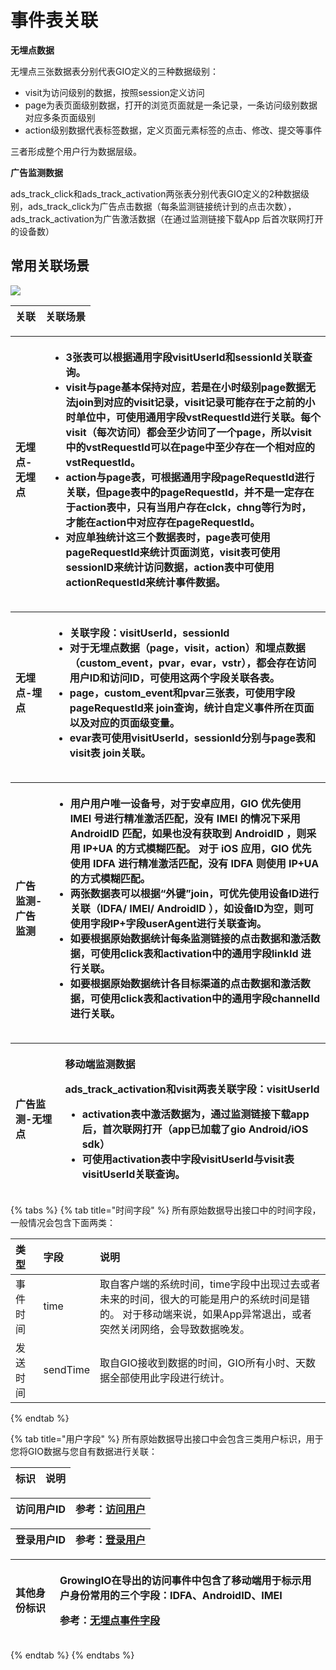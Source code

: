 # 事件表关联

**无埋点数据**

无埋点三张数据表分别代表GIO定义的三种数据级别：

* visit为访问级别的数据，按照session定义访问
* page为表页面级别数据，打开的浏览页面就是一条记录，一条访问级别数据对应多条页面级别
* action级别数据代表标签数据，定义页面元素标签的点击、修改、提交等事件

三者形成整个用户行为数据层级。

**广告监测数据**

ads\_track\_click和ads\_track\_activation两张表分别代表GIO定义的2种数据级别，ads\_track\_click为广告点击数据（每条监测链接统计到的点击次数），ads\_track\_activation为广告激活数据（在通过监测链接下载App 后首次联网打开的设备数）

## **常用关联场景**

![](https://github.com/growingio/growingio-docs-v3/tree/d520f4a494f6c0635c83422f55c665597e79ee96/.gitbook/assets/yuan-shi-shu-ju-guan-lian-guan-xi-tu%20%284%29.png)

| 关联 | 关联场景 |
| :--- | :--- |


<table>
  <thead>
    <tr>
      <th style="text-align:left">&#x65E0;&#x57CB;&#x70B9;-&#x65E0;&#x57CB;&#x70B9;</th>
      <th style="text-align:left">
        <ul>
          <li>3&#x5F20;&#x8868;&#x53EF;&#x4EE5;&#x6839;&#x636E;&#x901A;&#x7528;&#x5B57;&#x6BB5;visitUserId&#x548C;sessionId&#x5173;&#x8054;&#x67E5;&#x8BE2;&#x3002;</li>
          <li>visit&#x4E0E;page&#x57FA;&#x672C;&#x4FDD;&#x6301;&#x5BF9;&#x5E94;&#xFF0C;&#x82E5;&#x662F;&#x5728;&#x5C0F;&#x65F6;&#x7EA7;&#x522B;page&#x6570;&#x636E;&#x65E0;&#x6CD5;join&#x5230;&#x5BF9;&#x5E94;&#x7684;visit&#x8BB0;&#x5F55;&#xFF0C;visit&#x8BB0;&#x5F55;&#x53EF;&#x80FD;&#x5B58;&#x5728;&#x4E8E;&#x4E4B;&#x524D;&#x7684;&#x5C0F;&#x65F6;&#x5355;&#x4F4D;&#x4E2D;&#xFF0C;&#x53EF;&#x4F7F;&#x7528;&#x901A;&#x7528;&#x5B57;&#x6BB5;<b>vstRequestId</b>&#x8FDB;&#x884C;&#x5173;&#x8054;&#x3002;&#x6BCF;&#x4E2A;visit&#xFF08;&#x6BCF;&#x6B21;&#x8BBF;&#x95EE;&#xFF09;&#x90FD;&#x4F1A;&#x81F3;&#x5C11;&#x8BBF;&#x95EE;&#x4E86;&#x4E00;&#x4E2A;page&#xFF0C;&#x6240;&#x4EE5;visit&#x4E2D;&#x7684;vstRequestId&#x53EF;&#x4EE5;&#x5728;page&#x4E2D;&#x81F3;&#x5C11;&#x5B58;&#x5728;&#x4E00;&#x4E2A;&#x76F8;&#x5BF9;&#x5E94;&#x7684;vstRequestId&#x3002;</li>
          <li>action&#x4E0E;page&#x8868;&#xFF0C;&#x53EF;&#x6839;&#x636E;&#x901A;&#x7528;&#x5B57;&#x6BB5;<b>pageRequestId</b>&#x8FDB;&#x884C;&#x5173;&#x8054;&#xFF0C;&#x4F46;page&#x8868;&#x4E2D;&#x7684;pageRequestId&#xFF0C;&#x5E76;&#x4E0D;&#x662F;&#x4E00;&#x5B9A;&#x5B58;&#x5728;&#x4E8E;action&#x8868;&#x4E2D;&#xFF0C;&#x53EA;&#x6709;&#x5F53;&#x7528;&#x6237;&#x5B58;&#x5728;clck&#xFF0C;chng&#x7B49;&#x884C;&#x4E3A;&#x65F6;&#xFF0C;&#x624D;&#x80FD;&#x5728;action&#x4E2D;&#x5BF9;&#x5E94;&#x5B58;&#x5728;pageRequestId&#x3002;</li>
          <li>&#x5BF9;&#x5E94;&#x5355;&#x72EC;&#x7EDF;&#x8BA1;&#x8FD9;&#x4E09;&#x4E2A;&#x6570;&#x636E;&#x8868;&#x65F6;&#xFF0C;page&#x8868;&#x53EF;&#x4F7F;&#x7528;pageRequestId&#x6765;&#x7EDF;&#x8BA1;&#x9875;&#x9762;&#x6D4F;&#x89C8;&#xFF0C;visit&#x8868;&#x53EF;&#x4F7F;&#x7528;sessionID&#x6765;&#x7EDF;&#x8BA1;&#x8BBF;&#x95EE;&#x6570;&#x636E;&#xFF0C;action&#x8868;&#x4E2D;&#x53EF;&#x4F7F;&#x7528;actionRequestId&#x6765;&#x7EDF;&#x8BA1;&#x4E8B;&#x4EF6;&#x6570;&#x636E;&#x3002;</li>
        </ul>
      </th>
    </tr>
  </thead>
  <tbody></tbody>
</table><table>
  <thead>
    <tr>
      <th style="text-align:left">&#x65E0;&#x57CB;&#x70B9;-&#x57CB;&#x70B9;</th>
      <th style="text-align:left">
        <ul>
          <li>&#x5173;&#x8054;&#x5B57;&#x6BB5;&#xFF1A;visitUserId&#xFF0C;sessionId</li>
          <li>&#x5BF9;&#x4E8E;&#x65E0;&#x57CB;&#x70B9;&#x6570;&#x636E;&#xFF08;page&#xFF0C;visit&#xFF0C;action&#xFF09;&#x548C;&#x57CB;&#x70B9;&#x6570;&#x636E;&#xFF08;custom_event&#xFF0C;pvar&#xFF0C;evar&#xFF0C;vstr&#xFF09;&#xFF0C;&#x90FD;&#x4F1A;&#x5B58;&#x5728;&#x8BBF;&#x95EE;&#x7528;&#x6237;ID&#x548C;&#x8BBF;&#x95EE;ID&#xFF0C;&#x53EF;&#x4F7F;&#x7528;&#x8FD9;&#x4E24;&#x4E2A;&#x5B57;&#x6BB5;&#x5173;&#x8054;&#x5404;&#x8868;&#x3002;</li>
          <li>page&#xFF0C;custom_event&#x548C;pvar&#x4E09;&#x5F20;&#x8868;&#xFF0C;&#x53EF;&#x4F7F;&#x7528;&#x5B57;&#x6BB5;pageRequestId&#x6765;
            join&#x67E5;&#x8BE2;&#xFF0C;&#x7EDF;&#x8BA1;&#x81EA;&#x5B9A;&#x4E49;&#x4E8B;&#x4EF6;&#x6240;&#x5728;&#x9875;&#x9762;&#x4EE5;&#x53CA;&#x5BF9;&#x5E94;&#x7684;&#x9875;&#x9762;&#x7EA7;&#x53D8;&#x91CF;&#x3002;</li>
          <li>evar&#x8868;&#x53EF;&#x4F7F;&#x7528;visitUserId&#xFF0C;sessionId&#x5206;&#x522B;&#x4E0E;page&#x8868;&#x548C;visit&#x8868;
            join&#x5173;&#x8054;&#x3002;</li>
        </ul>
      </th>
    </tr>
  </thead>
  <tbody></tbody>
</table><table>
  <thead>
    <tr>
      <th style="text-align:left">&#x5E7F;&#x544A;&#x76D1;&#x6D4B;-&#x5E7F;&#x544A;&#x76D1;&#x6D4B;</th>
      <th
      style="text-align:left">
        <ul>
          <li>&#x7528;&#x6237;&#x7528;&#x6237;&#x552F;&#x4E00;&#x8BBE;&#x5907;&#x53F7;&#xFF0C;&#x5BF9;&#x4E8E;&#x5B89;&#x5353;&#x5E94;&#x7528;&#xFF0C;GIO
            &#x4F18;&#x5148;&#x4F7F;&#x7528; IMEI &#x53F7;&#x8FDB;&#x884C;&#x7CBE;&#x51C6;&#x6FC0;&#x6D3B;&#x5339;&#x914D;&#xFF0C;&#x6CA1;&#x6709;
            IMEI &#x7684;&#x60C5;&#x51B5;&#x4E0B;&#x91C7;&#x7528; AndroidID &#x5339;&#x914D;&#xFF0C;&#x5982;&#x679C;&#x4E5F;&#x6CA1;&#x6709;&#x83B7;&#x53D6;&#x5230;
            AndroidID &#xFF0C;&#x5219;&#x91C7;&#x7528; IP+UA &#x7684;&#x65B9;&#x5F0F;&#x6A21;&#x7CCA;&#x5339;&#x914D;&#x3002;
            &#x5BF9;&#x4E8E; iOS &#x5E94;&#x7528;&#xFF0C;GIO &#x4F18;&#x5148;&#x4F7F;&#x7528;
            IDFA &#x8FDB;&#x884C;&#x7CBE;&#x51C6;&#x6FC0;&#x6D3B;&#x5339;&#x914D;&#xFF0C;&#x6CA1;&#x6709;
            IDFA &#x5219;&#x4F7F;&#x7528; IP+UA &#x7684;&#x65B9;&#x5F0F;&#x6A21;&#x7CCA;&#x5339;&#x914D;&#x3002;</li>
          <li>&#x4E24;&#x5F20;&#x6570;&#x636E;&#x8868;&#x53EF;&#x4EE5;&#x6839;&#x636E;&#x201C;&#x5916;&#x952E;&#x201D;join&#xFF0C;&#x53EF;&#x4F18;&#x5148;&#x4F7F;&#x7528;&#x8BBE;&#x5907;ID&#x8FDB;&#x884C;&#x5173;&#x8054;&#xFF08;IDFA/
            IMEI/ AndroidID &#xFF09;&#xFF0C;&#x5982;&#x8BBE;&#x5907;ID&#x4E3A;&#x7A7A;&#xFF0C;&#x5219;&#x53EF;&#x4F7F;&#x7528;&#x5B57;&#x6BB5;IP+&#x5B57;&#x6BB5;userAgent&#x8FDB;&#x884C;&#x5173;&#x8054;&#x67E5;&#x8BE2;&#x3002;</li>
          <li>&#x5982;&#x8981;&#x6839;&#x636E;&#x539F;&#x59CB;&#x6570;&#x636E;&#x7EDF;&#x8BA1;&#x6BCF;&#x6761;&#x76D1;&#x6D4B;&#x94FE;&#x63A5;&#x7684;&#x70B9;&#x51FB;&#x6570;&#x636E;&#x548C;&#x6FC0;&#x6D3B;&#x6570;&#x636E;&#xFF0C;&#x53EF;&#x4F7F;&#x7528;click&#x8868;&#x548C;activation&#x4E2D;&#x7684;&#x901A;&#x7528;&#x5B57;&#x6BB5;linkId
            &#x8FDB;&#x884C;&#x5173;&#x8054;&#x3002;</li>
          <li>&#x5982;&#x8981;&#x6839;&#x636E;&#x539F;&#x59CB;&#x6570;&#x636E;&#x7EDF;&#x8BA1;&#x5404;&#x76EE;&#x6807;&#x6E20;&#x9053;&#x7684;&#x70B9;&#x51FB;&#x6570;&#x636E;&#x548C;&#x6FC0;&#x6D3B;&#x6570;&#x636E;&#xFF0C;&#x53EF;&#x4F7F;&#x7528;click&#x8868;&#x548C;activation&#x4E2D;&#x7684;&#x901A;&#x7528;&#x5B57;&#x6BB5;channelId
            &#x8FDB;&#x884C;&#x5173;&#x8054;&#x3002;</li>
        </ul>
        </th>
    </tr>
  </thead>
  <tbody></tbody>
</table><table>
  <thead>
    <tr>
      <th style="text-align:left">&#x5E7F;&#x544A;&#x76D1;&#x6D4B;-&#x65E0;&#x57CB;&#x70B9;</th>
      <th style="text-align:left">
        <p>&#x79FB;&#x52A8;&#x7AEF;&#x76D1;&#x6D4B;&#x6570;&#x636E;</p>
        <p>ads_track_activation&#x548C;visit&#x4E24;&#x8868;&#x5173;&#x8054;&#x5B57;&#x6BB5;&#xFF1A;visitUserId</p>
        <ul>
          <li>activation&#x8868;&#x4E2D;&#x6FC0;&#x6D3B;&#x6570;&#x636E;&#x4E3A;&#xFF0C;&#x901A;&#x8FC7;&#x76D1;&#x6D4B;&#x94FE;&#x63A5;&#x4E0B;&#x8F7D;app&#x540E;&#xFF0C;&#x9996;&#x6B21;&#x8054;&#x7F51;&#x6253;&#x5F00;&#xFF08;app&#x5DF2;&#x52A0;&#x8F7D;&#x4E86;gio
            Android/iOS sdk&#xFF09;</li>
          <li>&#x53EF;&#x4F7F;&#x7528;activation&#x8868;&#x4E2D;&#x5B57;&#x6BB5;visitUserId&#x4E0E;visit&#x8868;visitUserId&#x5173;&#x8054;&#x67E5;&#x8BE2;&#x3002;</li>
        </ul>
      </th>
    </tr>
  </thead>
  <tbody></tbody>
</table>{% tabs %}
{% tab title="时间字段" %}
所有原始数据导出接口中的时间字段，一般情况会包含下面两类：

| 类型 | 字段 | 说明 |
| :--- | :--- | :--- |
| 事件时间 | time | 取自客户端的系统时间，time字段中出现过去或者未来的时间，很大的可能是用户的系统时间是错的。 对于移动端来说，如果App异常退出，或者突然关闭网络，会导致数据晚发。 |
| 发送时间 | sendTime | 取自GIO接收到数据的时间，GIO所有小时、天数据全部使用此字段进行统计。 |
{% endtab %}

{% tab title="用户字段" %}
所有原始数据导出接口中会包含三类用户标识，用于您将GIO数据与您自有数据进行关联：

| 标识 | 说明 |
| :--- | :--- |


| 访问用户ID | 参考：[访问用户](../../../../introduction/datamodel/usermodel/visituser.md) |
| :--- | :--- |


| 登录用户ID | 参考：[登录用户](../../../../introduction/datamodel/usermodel/loginuser.md) |
| :--- | :--- |


<table>
  <thead>
    <tr>
      <th style="text-align:left">&#x5176;&#x4ED6;&#x8EAB;&#x4EFD;&#x6807;&#x8BC6;</th>
      <th style="text-align:left">
        <p>GrowingIO&#x5728;&#x5BFC;&#x51FA;&#x7684;&#x8BBF;&#x95EE;&#x4E8B;&#x4EF6;&#x4E2D;&#x5305;&#x542B;&#x4E86;&#x79FB;&#x52A8;&#x7AEF;&#x7528;&#x4E8E;&#x6807;&#x793A;&#x7528;&#x6237;&#x8EAB;&#x4EFD;&#x5E38;&#x7528;&#x7684;&#x4E09;&#x4E2A;&#x5B57;&#x6BB5;&#xFF1A;IDFA&#x3001;AndroidID&#x3001;IMEI</p>
        <p>&#x53C2;&#x8003;&#xFF1A;<a href="anto-character.md">&#x65E0;&#x57CB;&#x70B9;&#x4E8B;&#x4EF6;&#x5B57;&#x6BB5;</a>
        </p>
      </th>
    </tr>
  </thead>
  <tbody></tbody>
</table>
{% endtab %}
{% endtabs %}

